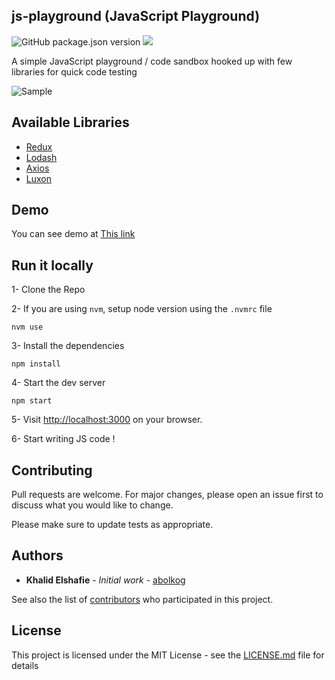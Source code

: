 ## js-playground (JavaScript Playground)

![GitHub package.json version](https://img.shields.io/github/package-json/v/abolkog/js-playground)
![](https://img.shields.io/github/license/abolkog/js-playground.svg)

A simple JavaScript playground / code sandbox hooked up with few libraries for quick code testing

![Sample](https://user-images.githubusercontent.com/3861725/75946297-d6600380-5ef0-11ea-9b59-794ae8ec613b.png)

## Available Libraries

- [Redux](https://redux.js.org/)
- [Lodash](https://lodash.com/)
- [Axios](https://github.com/axios/axios)
- [Luxon](https://moment.github.io/luxon/#/)

## Demo

You can see demo at [This link](https://abolkog.github.io/js-playground/index.html)

## Run it locally

1- Clone the Repo

2- If you are using `nvm`, setup node version using the `.nvmrc` file

```shell
nvm use
```

3- Install the dependencies

```shell
npm install
```

4- Start the dev server

```shell
npm start
```

5- Visit [http://localhost:3000](http://localhost:3000) on your browser.

6- Start writing JS code !

## Contributing

Pull requests are welcome. For major changes, please open an issue first to discuss what you would like to change.

Please make sure to update tests as appropriate.

## Authors

- **Khalid Elshafie** - _Initial work_ - [abolkog](https://github.com/abolkog)

See also the list of [contributors](https://github.com/abolkog/js-playground/contributors) who participated in this project.

## License

This project is licensed under the MIT License - see the [LICENSE.md](LICENSE.md) file for details
